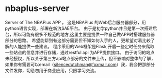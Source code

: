 # nbaplus-server
Server of The NBAPlus APP 。
这是NBAPlus 的Web后台服务器部分，用python语言实现，部署在新浪SAE平台。
由于是初学python并且是第一次搭建后台，所以可能有很多不规范的地方,这里主要是提供一种自己做APP时搭建服务器部分的思路。
希望能帮到有这部分需要但不知如何入手的人，更希望对着比较了解的人能提供一些建议。
程序采用的Web框架是Flask,开启一些定时任务来爬取一些站点的信息并进行存储，通过restful api 为APP提供接口。
由于访问的站点未经授权，所以关于第三方api站点部分的文件未上传，但不影响对整体的了解，如果你有需要可以email（silencedutchman@foxmail.com）我，我会把那部分文件发你，切忌勿用于商业应用，只限学习交流。
